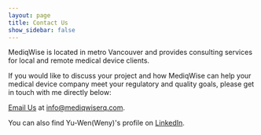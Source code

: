 ```yaml
---
layout: page
title: Contact Us
show_sidebar: false
---
```


MediqWise is located in metro Vancouver and provides consulting services for local and remote medical device clients.

If you would like to discuss your project and how MediqWise can help your medical device company meet your regulatory and quality goals, please get in touch with me directly below:

<a href="mailto:info@mediqwiserq.com?subject=Consulting%20Inquiry">Email Us</a> at info@mediqwiserq.com.

You can also find Yu-Wen(Weny)'s profile on <a href="https://www.linkedin.com/in/yu-wen-wang" target="_blank" class="linkedin-icon">LinkedIn</a>.
